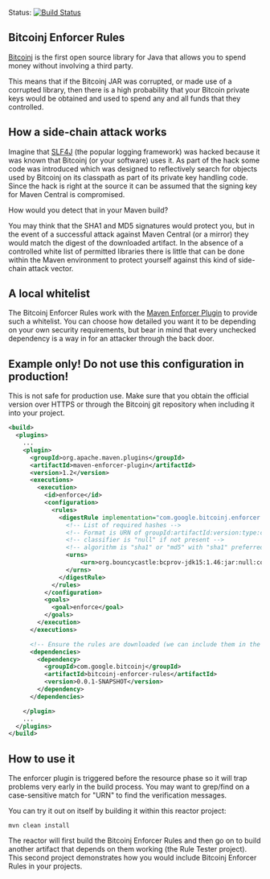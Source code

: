 Status: [![Build Status](https://travis-ci.org/gary-rowe/BitcoinjEnforcerRules.png?branch=master)](https://travis-ci.org/gary-rowe/BitcoinjEnforcerRules)

## Bitcoinj Enforcer Rules

[Bitcoinj](https://code.google.com/p/bitcoinj/) is the first open source library for Java that allows you to spend money
without involving a third party.

This means that if the Bitcoinj JAR was corrupted, or made use of a corrupted library, then there is a high probability
that your Bitcoin private keys would be obtained and used to spend any and all funds that they controlled.

## How a side-chain attack works

Imagine that [SLF4J](http://www.slf4j.org/) (the popular logging framework) was hacked because it was known that Bitcoinj (or your software) uses
it. As part of the hack some code was introduced which was designed to reflectively search for objects used by Bitcoinj
on its classpath as part of its private key handling code. Since the hack is right at the source it can be assumed that
the signing key for Maven Central is compromised.

How would you detect that in your Maven build?

You may think that the SHA1 and MD5 signatures would protect you, but in the event of a successful attack against
Maven Central (or a mirror) they would match the digest of the downloaded artifact. In the absence of a controlled white list of
permitted libraries there is little that can be done within the Maven environment to protect yourself against this kind
of side-chain attack vector.

## A local whitelist

The Bitcoinj Enforcer Rules work with the [Maven Enforcer Plugin](http://maven.apache.org/enforcer/maven-enforcer-plugin/)
to provide such a whitelist. You can choose how detailed you want it to be depending on your own security requirements,
but bear in mind that every unchecked dependency is a way in for an attacker through the back door.

## Example only! Do not use this configuration in production!

This is not safe for production use. Make sure that you obtain the official version over HTTPS or through the Bitcoinj
git repository when including it into your project.

```xml
<build>
  <plugins>
    ...
    <plugin>
      <groupId>org.apache.maven.plugins</groupId>
      <artifactId>maven-enforcer-plugin</artifactId>
      <version>1.2</version>
      <executions>
        <execution>
          <id>enforce</id>
          <configuration>
            <rules>
              <digestRule implementation="com.google.bitcoinj.enforcer.SHA1SignatureRule">
                <!-- List of required hashes -->
                <!-- Format is URN of groupId:artifactId:version:type:classifier:scope:algorithm:hash -->
                <!-- classifier is "null" if not present -->
                <!-- algorithm is "sha1" or "md5" with "sha1" preferred -->
                <urns>
                    <urn>org.bouncycastle:bcprov-jdk15:1.46:jar:null:compile:sha1:d726ceb2dcc711ef066cc639c12d856128ea1ef1</urn>
                </urns>
              </digestRule>
            </rules>
          </configuration>
          <goals>
            <goal>enforce</goal>
          </goals>
        </execution>
      </executions>

      <!-- Ensure the rules are downloaded (we can include them in the URN whitelist) -->
      <dependencies>
        <dependency>
          <groupId>com.google.bitcoinj</groupId>
          <artifactId>bitcoinj-enforcer-rules</artifactId>
          <version>0.0.1-SNAPSHOT</version>
        </dependency>
      </dependencies>

    </plugin>
    ...
  </plugins>
</build>

```

## How to use it

The enforcer plugin is triggered before the resource phase so it will trap problems very early in the build process.
You may want to grep/find on a case-sensitive match for "URN" to find the verification messages.

You can try it out on itself by building it within this reactor project:

```shell
mvn clean install
```

The reactor will first build the Bitcoinj Enforcer Rules and then go on to build another artifact that depends on them
working (the Rule Tester project). This second project demonstrates how you would include Bitcoinj Enforcer Rules in
 your projects.

